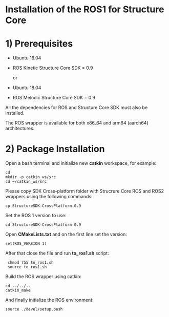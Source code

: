 # Installation of the ROS1 for Structure Core

# 1) Prerequisites 

 - Ubuntu 16.04
 - ROS Kinetic
Structure Core SDK = 0.9

   or

 - Ubuntu 18.04
 - ROS Melodic
Structure Core SDK = 0.9

 All the dependencies for ROS and Structure Core SDK must also be installed.

 The ROS wrapper is available for both x86_64 and arm64 (aarch64) architectures.


# 2) Package Installation 

Open a bash terminal and initialize new **catkin** workspace, for example:

~~~{.sh}
cd 
mkdir -p catkin_ws/src 
cd ~/catkin_ws/src
~~~


Please copy SDK Cross-platform  folder with Strucrure Core ROS and ROS2 wrappers using the following commands:

~~~
cp StructureSDK-CrossPlatform-0.9
~~~

Set the ROS 1 version to use:

~~~
cd StructureSDK-CrossPlatform-0.9
~~~

Open **CMakeLists.txt** and on the first line set the version:

~~~
set(ROS_VERSION 1)
~~~

After that close the file and run **to_ros1.sh** script:

~~~
 chmod 755 to_ros1.sh
 source to_ros1.sh
~~~

Build the ROS wrapper using catkin:

~~~
cd ../../..
catkin_make
~~~

And finally initialize the ROS environment:

~~~
source ./devel/setup.bash
~~~
